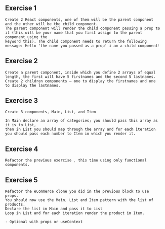 ## Exercise 1

    Create 2 React components, one of them will be the parent component and the other will be the child component.
    The parent component will render the child component passing a prop to it (this will be your name that you first assign to the parent component using the 
    keyword this). The child component needs to return the following message: Hello 'the name you passed as a prop' i am a child component!

## Exercise 2

    Create a parent component, inside which you define 2 arrays of equal length, the first will have 5 firstnames and the second 5 lastnames.
    Create 2 children components – one to display the firstnames and one to display the lastnames.

## Exercise 3 

	Create 3 components, Main, List, and Item

	In Main declare an array of categories; you should pass this array as it is to List, 
	then in List you should map through the array and for each iteration you should pass each number to Item in which you render it.


## Exercise 4

    Refactor the previous exercise , this time using only functional components.

## Exercise 5

	Refactor the eCommerce clone you did in the previous block to use props.
	You should now use the Main, List and Item pattern with the list of products.
	Declare the list in Main and pass it to List
	Loop in List and for each iteration render the product in Item. 

    - Optional with props or useContext
